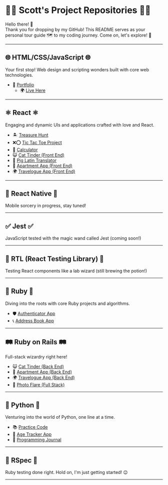 # 👨‍💻 Scott's Project Repositories 👨‍💻

Hello there! 👋  
Thank you for dropping by my GitHub! This README serves as your personal tour guide 🗺️ to my coding journey. Come on, let's explore! 🚀

---

## 🌐 HTML/CSS/JavaScript 🌐

Your first stop! Web design and scripting wonders built with core web technologies.

- 🎨 [Portfolio](https://github.com/scott198989/Portfolio.git)  
  - 🌍 [Live Here](https://www.scott-tuschl.com)

---

## ⚛️ React ⚛️

Engaging and dynamic UIs and applications crafted with love and React.

- 🏝️ [Treasure Hunt](https://github.com/scott198989/TreasureHunt.git)
- ❌⭕ [Tic Tac Toe Project](https://github.com/scott198989/tictactoe-project.git)
- 🧮 [Calculator](https://github.com/scott198989/Calculator.git)
- 😺 [Cat Tinder (Front End)](https://github.com/scott198989/CatTinderFront.git)
- 🐷 [Pig Latin Translator](https://github.com/scott198989/pig-latin-translator-scott.git)
- 🏢 [Apartment App (Front End)](https://github.com/scott198989/AptAppFrontNew.git)
- 🌍 [Travelogue App (Front End)](https://github.com/scott198989/TravelogueNew.git)

---

## 📱 React Native 📱

Mobile sorcery in progress, stay tuned! 

---

## ✅ Jest ✅

JavaScript tested with the magic wand called Jest (coming soon!)

---

## 🧪 RTL (React Testing Library) 🧪

Testing React components like a lab wizard (still brewing the potion!)

---

## 💎 Ruby 💎

Diving into the roots with core Ruby projects and algorithms.

- 🛡️ [Authenticator App](https://github.com/scott198989/Authenticator-App.git)
- 📞 [Address Book App](https://github.com/scott198989/Address-Book.git)

---

## 🛤️ Ruby on Rails 🛤️

Full-stack wizardry right here!

- 😺 [Cat Tinder (Back End)](https://github.com/scott198989/CatTinderBackNew.git)
- 🏢 [Apartment App (Back End)](https://github.com/scott198989/apartment-app-backend-super-saiyan.git)
- 🌍 [Travelogue App (Back End)](https://github.com/scott198989/Travellogue-Back.git)
- 📸 [Photo Flare (Full Stack)](https://github.com/scott198989/PhotoFlare.git)

---

## 🐍 Python 🐍

Venturing into the world of Python, one line at a time.

- 📚 [Practice Code](https://github.com/scott198989/Python-Practice.git)
- 🎂 [Age Tracker App](https://github.com/scott198989/Age-Tracker.git)
- 📔 [Programming Journal](https://github.com/scott198989/Programming-Journal.git)

---

## 🧐 RSpec 🧐

Ruby testing done right. Hold on, I'm just getting started! 😉

---

